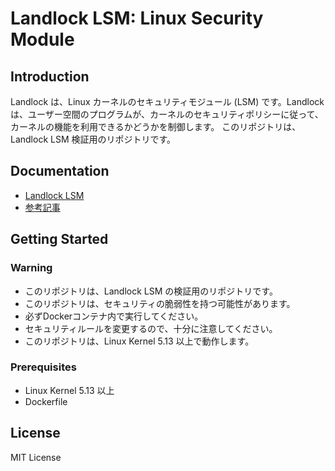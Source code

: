 # Landlock LSM: Linux Security Module

## Introduction

Landlock は、Linux カーネルのセキュリティモジュール (LSM) です。Landlock は、ユーザー空間のプログラムが、カーネルのセキュリティポリシーに従って、カーネルの機能を利用できるかどうかを制御します。
このリポジトリは、Landlock LSM 検証用のリポジトリです。


## Documentation

- [Landlock LSM](https://landlock.io/)
- [参考記事](https://qiita.com/nekoaddict/items/39125b8cd01da08b6a91)

## Getting Started

### Warning

- このリポジトリは、Landlock LSM の検証用のリポジトリです。
- このリポジトリは、セキュリティの脆弱性を持つ可能性があります。
- 必ずDockerコンテナ内で実行してください。
- セキュリティルールを変更するので、十分に注意してください。
- このリポジトリは、Linux Kernel 5.13 以上で動作します。



### Prerequisites

- Linux Kernel 5.13 以上
- Dockerfile


## License
MIT License
